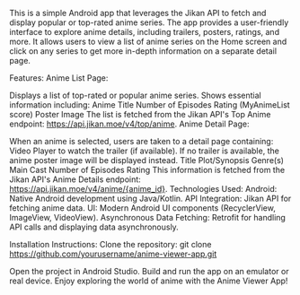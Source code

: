 This is a simple Android app that leverages the Jikan API to fetch and display popular or top-rated anime series. The app provides a user-friendly interface to explore anime details, including trailers, posters, ratings, and more. It allows users to view a list of anime series on the Home screen and click on any series to get more in-depth information on a separate detail page.

Features:
Anime List Page:

Displays a list of top-rated or popular anime series.
Shows essential information including:
Anime Title
Number of Episodes
Rating (MyAnimeList score)
Poster Image
The list is fetched from the Jikan API's Top Anime endpoint: https://api.jikan.moe/v4/top/anime.
Anime Detail Page:

When an anime is selected, users are taken to a detail page containing:
Video Player to watch the trailer (if available). If no trailer is available, the anime poster image will be displayed instead.
Title
Plot/Synopsis
Genre(s)
Main Cast
Number of Episodes
Rating
This information is fetched from the Jikan API's Anime Details endpoint: https://api.jikan.moe/v4/anime/{anime_id}.
Technologies Used:
Android: Native Android development using Java/Kotlin.
API Integration: Jikan API for fetching anime data.
UI: Modern Android UI components (RecyclerView, ImageView, VideoView).
Asynchronous Data Fetching: Retrofit for handling API calls and displaying data asynchronously.

Installation Instructions:
Clone the repository:
git clone https://github.com/yourusername/anime-viewer-app.git

Open the project in Android Studio.
Build and run the app on an emulator or real device.
Enjoy exploring the world of anime with the Anime Viewer App!
